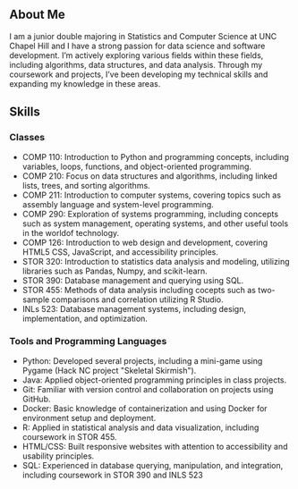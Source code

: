 ## About Me
I am a junior double majoring in Statistics and Computer Science at UNC Chapel Hill and I have a strong passion for data science and software development. I’m actively exploring various fields within these fields, including algorithms, data structures, and data analysis. Through my coursework and projects, I’ve been developing my technical skills and expanding my knowledge in these areas.

## Skills

### Classes
- COMP 110: Introduction to Python and programming concepts, including variables, loops, functions, and object-oriented programming.
- COMP 210: Focus on data structures and algorithms, including linked lists, trees, and sorting algorithms.
- COMP 211: Introduction to computer systems, covering topics such as assembly language and system-level programming.
- COMP 290: Exploration of systems programming, including concepts such as system management, operating systems, and other useful tools in the worldof technology.
- COMP 126: Introduction to web design and development, covering HTML5 CSS, JavaScript, and accessibility principles.
- STOR 320: Introduction to statistics data analysis and modeling, utilizing libraries such as Pandas, Numpy, and scikit-learn.
- STOR 390: Database management and querying using SQL.
- STOR 455: Methods of data analysis including cocepts such as two-sample comparisons and correlation utilizing R Studio.
- INLs 523: Database management systems, including design, implementation, and optimization.

### Tools and Programming Languages
- Python: Developed several projects, including a mini-game using Pygame (Hack NC project "Skeletal Skirmish"). 
- Java: Applied object-oriented programming principles in class projects.
- Git: Familiar with version control and collaboration on projects using GitHub.
- Docker: Basic knowledge of containerization and using Docker for environment setup and deployment.
- R: Applied in statistical analysis and data visualization, including coursework in STOR 455.
- HTML/CSS: Built responsive websites with attention to accessibility and usability principles.
- SQL: Experienced in database querying, manipulation, and integration, including coursework in STOR 390 and INLS 523
